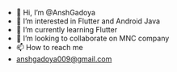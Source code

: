 - 👋 Hi, I’m @AnshGadoya
- 👀 I’m interested in Flutter and Android Java 
- 🌱 I’m currently learning Flutter
- 💞️ I’m looking to collaborate on MNC company 
- 📫 How to reach me 
- anshgadoya009@gmail.com

<!---
AnshGadoya/AnshGadoya is a ✨ special ✨ repository because its `README.md` (this file) appears on your GitHub profile.
You can click the Preview link to take a look at your changes.
--->
